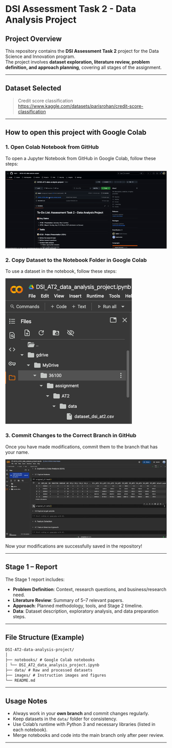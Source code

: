 # DSI Assessment Task 2 - Data Analysis Project

## Project Overview
This repository contains the **DSI Assessment Task 2** project for the Data Science and Innovation program.  
The project involves **dataset exploration, literature review, problem definition, and approach planning**, covering all stages of the assignment.  

---
## Dataset Selected

> Credit score classification
https://www.kaggle.com/datasets/parisrohan/credit-score-classification
---
## How to open this project with Google Colab

### 1. Open Colab Notebook from GitHub
To open a Jupyter Notebook from GitHub in Google Colab, follow these steps:

![Open Notebook](https://raw.githubusercontent.com/Nelkit/DSI-AT2-data-analysis-project/master/images/open_notebook.gif)

### 2. Copy Dataset to the Notebook Folder in Google Colab
To use a dataset in the notebook, follow these steps:

![Add Data](https://raw.githubusercontent.com/Nelkit/DSI-AT2-data-analysis-project/master/images/add_data_to_notebook.png)

### 3. Commit Changes to the Correct Branch in GitHub
Once you have made modifications, commit them to the branch that has your name.

![Commit Changes](https://raw.githubusercontent.com/Nelkit/DSI-AT2-data-analysis-project/master/images/commit_changes.gif)

Now your modifications are successfully saved in the repository!

---

## Stage 1 – Report
The Stage 1 report includes:  
- **Problem Definition**: Context, research questions, and business/research need.  
- **Literature Review**: Summary of 5–7 relevant papers.  
- **Approach**: Planned methodology, tools, and Stage 2 timeline.  
- **Data**: Dataset description, exploratory analysis, and data preparation steps.  

---

## File Structure (Example)
```
DSI-AT2-data-analysis-project/
│
├── notebooks/ # Google Colab notebooks
│ └── DSI_AT2_data_analysis_project.ipynb
├── data/ # Raw and processed datasets
├── images/ # Instruction images and figures
└── README.md
```


---

## Usage Notes
- Always work in your **own branch** and commit changes regularly.  
- Keep datasets in the `data/` folder for consistency.  
- Use Colab’s runtime with Python 3 and necessary libraries (listed in each notebook).  
- Merge notebooks and code into the main branch only after peer review.

---

